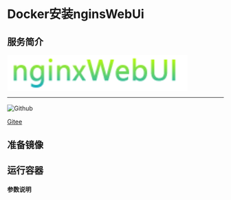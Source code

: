 # **Docker安装nginsWebUi** #
## 服务简介 ##

<img src="./../images/nginxWebUI.png" width = "420" alt="Github" align=center />

* * *


 <img src="https://github.com/favicon.ico" width = "20" alt="Github" align=center />
 
[ Gitee ](https://gitee.com/cym1102/nginxWebUI)
## 准备镜像 ##
## 运行容器 ##
#### 参数说明 ####